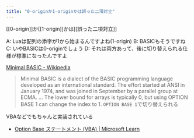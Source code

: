 ```yaml
---
title: "0-originか1-originかは誤った二項対立"
---
```


[[0-origin]]か[[1-origin]]かは[[誤った二項対立]]

A: Luaは配列の添字が1から始まるんですよね(1-origin)
B: BASICもそうですね
C: いやBASICは0-originでしょう
D: それは両方あって、後に切り替えられる仕様が標準になったんですよ

[Minimal BASIC - Wikipedia](https://en.wikipedia.org/wiki/Minimal_BASIC)
> Minimal BASIC is a dialect of the BASIC programming language developed as an international standard. The effort started at ANSI in January 1974, and was joined in September by a parallel group at ECMA.
> ...
>  The lower bound for arrays is typically 0, but using OPTION BASE 1 can change the index to 1.
`OPTION BASE 1`で切り替えられる

VBAなどでもちゃんと実装されている
- [Option Base ステートメント (VBA) | Microsoft Learn](https://learn.microsoft.com/ja-jp/office/vba/language/reference/user-interface-help/option-base-statement)
